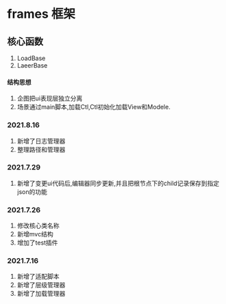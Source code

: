 # frames 框架

## 核心函数 
1. LoadBase
2. LaeerBase

#### 结构思想
1. 企图把ui表现层独立分离
2. 场景通过main脚本,加载Ctl,Ctl初始化加载View和Modele.

### 2021.8.16
1. 新增了日志管理器
2. 整理路径和管理器

### 2021.7.29
1. 新增了变更ui代码后,编辑器同步更新,并且把根节点下的child记录保存到指定json的功能

### 2021.7.26
1. 修改核心类名称
2. 新增mvc结构
3. 增加了test插件

### 2021.7.16

1. 新增了适配脚本
2. 新增了层级管理器
3. 新增了加载管理器

